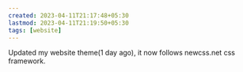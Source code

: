 ```yaml
---
created: 2023-04-11T21:17:48+05:30
lastmod: 2023-04-11T21:19:50+05:30
tags: [website]
---
```


Updated my website theme(1 day ago), it now follows newcss.net css framework.
